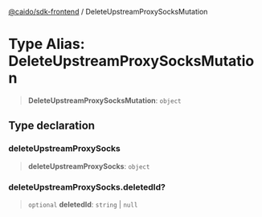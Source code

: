[@caido/sdk-frontend](../index.md) / DeleteUpstreamProxySocksMutation

# Type Alias: DeleteUpstreamProxySocksMutation

> **DeleteUpstreamProxySocksMutation**: `object`

## Type declaration

### deleteUpstreamProxySocks

> **deleteUpstreamProxySocks**: `object`

### deleteUpstreamProxySocks.deletedId?

> `optional` **deletedId**: `string` \| `null`
